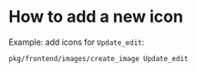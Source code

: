 
# How to add a new icon

Example: add icons for `Update_edit`:

    pkg/frontend/images/create_image Update_edit
